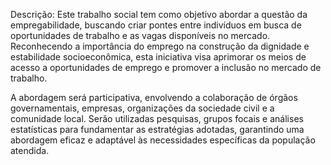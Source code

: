 <title>CarteiraJá</title>
<p>Descrição: 
Este trabalho social tem como objetivo abordar a questão da empregabilidade, buscando criar pontes entre indivíduos em busca de oportunidades de trabalho e as vagas disponíveis no mercado. Reconhecendo a importância do emprego na construção da dignidade e estabilidade socioeconômica, esta iniciativa visa aprimorar os meios de acesso a oportunidades de emprego e promover a inclusão no mercado de trabalho.
</p>
<p>
A abordagem será participativa, envolvendo a colaboração de órgãos governamentais, empresas, organizações da sociedade civil e a comunidade local. Serão utilizadas pesquisas, grupos focais e análises estatísticas para fundamentar as estratégias adotadas, garantindo uma abordagem eficaz e adaptável às necessidades específicas da população atendida.
</p>

<p></p>
